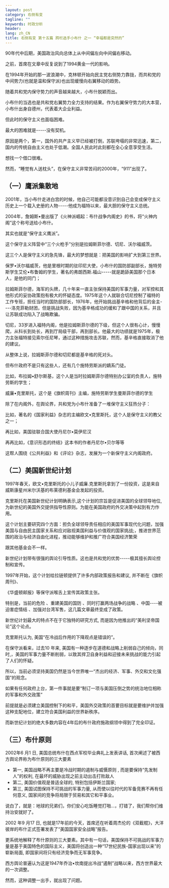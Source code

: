 ```yaml
---
layout: post
category: 右侧有变
tagline: ""
keywords: 时政分析
header:
lang: zh_CN 
title: 右侧有变 第十五篇 跨栏选手小布什 之一 “幸福都是突然的”
---
```


90年代中后期，美国政治风向总体上从中间偏左向中间偏右移动。

之前，首席在文章中反复说到了1994黄金一代的影响。

在1994年开始的那一波浪潮中，克林顿开始向民主党右侧势力靠拢，而共和党的中间势力(也就是温和保守派)也出现缓慢向右翼移动的趋势。

随着共和党内保守势力的声音越来越大，小布什脱颖而出。

小布什的当选也是共和党右翼势力全力支持的结果。作为右翼保守势力的大本营，小布什出身自德州，代表着大企业利益。

但此时的保守主义也面临困难。

最大的困难就是-----没有契机。

原因是两个，第一，国外的共产主义早已经被打倒，苏联垮塌的非常迅速，第二，国内的传统自由主义也处于低潮。全国人民此时此刻都在全心全意享受生活。

想找一个借口很难。

然而，“睡觉有人送枕头”，在保守主义非常苦闷的2000年，“911”出现了。

## （一）鹰派集散地

2001年，当小布什走进白宫的时候，他自己可能都没意识到自己会变成保守主义历史上一个载入史册的人物-----他成为福特以来，最大胆的保守主义总统。

2004年，詹姆斯•曼出版了《火神派崛起：布什战争内阁史》的书，将“火神内阁”这个称号送给小布什。

其实也就是“保守主义鹰派”。

这个保守主义阵营中“三个火枪手”分别是拉姆斯菲尔德、切尼、沃尔福威茨。

这三个人是保守主义的急先锋，最大的梦想就是：把美国的影响扩大到第三世界。

保罗•沃尔福威茨，他是里根时期的驻印尼大使，小布什的国防部副部长，施特劳斯学生艾伦•布鲁姆的学生，著名的弗朗西斯.福山-----就是跪舔美国那个日本人，是他的同门；

拉姆斯菲尔德，海军的头牌，几十年来一直主张保持美国的军事力量，对军控和其他形式的妥协政策抱有极大的怀疑态度。1975年这个人就联合切尼控制了福特的工作专班，担任当时的国防部部长，1976年，他开始挑战基辛格和他背后的金主----洛克菲勒财团，但是挑战失败，因为基辛格成功的缓和了跟中国的关系，并且让苏联成功陷入了战略欺骗。

切尼，33岁进入福特内阁，他是拉姆斯菲尔德的下级，但这个人很有心计，慢慢爬，从科长到处长，再到厅局级干部，再到部长。他最大的功绩就是1975年，极力主张福特接见索尔任尼琴，通过这种措施攻击苏联，然而，基辛格直接取消了他的建议。

从整体上说，拉姆斯菲尔德和切尼都是基辛格的死对头。

但布什政府不是只有这些人，还有几个施特劳斯派的嫡系门徒。

比如，布拉姆•舒尔斯基，这个人是当时拉姆斯菲尔德特别办公室的负责人，施特劳斯的学生；

威廉•克里斯托，这个是《旗帜周刊》主编，施特劳斯学生曼斯菲尔德的学生

除了在内阁外，在舆论界，共和党为小布什准备了一堆保守主义狂热分子：

比如，著名的《国家利益》杂志的主编欧文•克里斯托，这个人是保守主义的教父之一；

再比如，美国驻联合国大使丹尼尔•莫伊尼汉

再再比如，《意识形态的终结》这本书的作者丹尼尔•贝尔等等

这帮人围绕《公共利益》和《评论》杂志，发展为一个新保守主义内阁政府。

## （二）美国新世纪计划

1997年春天，欧文•克里斯托的小儿子威廉.克里斯托拿到了一份投资，这是来自威斯康星州米尔沃基的布莱德利基金会发起的投资。

克里斯托在美国新世纪计划明确表示,这个计划的宗旨是促进美国的全球领导地位, 为新世纪的美国外交提供指导性原则。为能在美国政府的外交决策中起到有力作用。

这个计划主要研究四个方面：担负全球领导责任相应的美国军事现代化问题，加强美国与自由民主国家关系和应对敌视美国利益与价值观的国家挑战;，推进世界范围的政治与经济自由化进程，推动能够维护和推广符合美国经济繁荣

跟其他基金会不一样。

新世纪计划带有很强的舆论引导性质。这也是共和党的优势-----极其擅长舆论控制和宣传。

1997年开始，这个计划给拉链顿提供了许多内部政策报告和建议, 并不断在《旗帜周刊》、

《华盛顿邮报》等保守派喉舌上宣传其政策主张。

特别是，当前的危险 、重建美国的国防 、同时打赢两场战争的战略 、中国----被迫害症情结 、加强对台湾军售，这几篇文章最终变成了政策。

新世纪计划最大的特点不在于它独特的研究方式, 而是因为他推出的“美利坚帝国论”这个论点。

克里斯托认为, 美国“在冷战后作用的下降观点是错误的”。

在保守派看来，过去10 年来, 美国有一种逐步在道德和战略上削弱自己的倾向，同时,，美国的军事力量不断削弱，以致其捍卫自身利益和迎接未来挑战的能力引起了人们的怀疑。

所以，当前必须坚持美国仍然是当今世界唯一“杰出的经济、军事、外交和文化强国”的观念。

如果有任何政府上台，第一件事就是要“制订一项与美国压倒之势的统治地位相称的军事和外交政策”

前提就是必须建立美国控制下的和平，美国外交政策的首要目标就是要维护并加强这种支配地位，建立符合美国利益的世界新秩序。

而新世纪计划的绝大多数内容在4年后的布什政府施政纲领中得到了完全印证。

## （三）布什原则

2002年6 月1 日, 美国总统布什在西点军校毕业典礼上发表讲话, 首次阐述了被西方舆论界称为布什原则的三大要素

- 第一, 美国战略不再主要是冷战时期的遏制与威慑原则 , 而是要保持“先发制人”的权利, 在最坏的威胁出现之前主动出击打败敌人
- 第二, 美国价值观是普适全球的, 特别包括伊斯兰国家;
- 第三, 美国试图保持不可挑战的军事力量, 从而使以往时代的军备竞赛不再有任何意义, 国家间的竞争将局限于贸易和其它和平事业。

说白了，就是：地球的兄弟们，你们安心吃饭睡觉打啪…，打错了，我们帮你们维持治安就好了。

2002 年9 月17 日, 也就是17年前的今天，首席还在听着周杰伦的《双截棍》，大洋彼岸的布什正式签署发表了“美国国家安全战略”报告。

更系统地解释了布什原则的三大要素。其中有一句话，美国保持不可挑战的军事力量是基于美国特色的国际主义，美国将创造出一种“17世纪民族-国家出现以来”的崭新局面, 即国家间将只有经济竞争而无军事竞争。

西方舆论普遍认为这是1947年乔治•坎南提出冷战“遏制”战略以来，西方世界最大的一次调整。

然而，这种调整一出手，就出现了问题。

